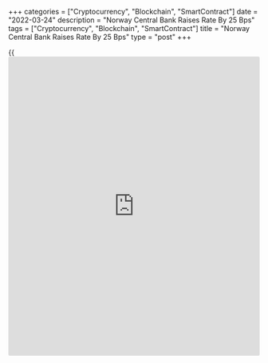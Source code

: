 +++
categories = ["Cryptocurrency", "Blockchain", "SmartContract"]
date = "2022-03-24"
description = "Norway Central Bank Raises Rate By 25 Bps"
tags = ["Cryptocurrency", "Blockchain", "SmartContract"]
title = "Norway Central Bank Raises Rate By 25 Bps"
type = "post"
+++

{{<iframe id="large-banner" src="https://www.bounty.group/#slide=17.0" width="100%" height="600" scrolling="no" style="border: 0px solid rgb(216, 221, 230); border-radius: 3px;">}}

Norway's central bank hiked its key rate by a quarter point, as
expected, and signaled another hike in June.

At the first rate decision by Ida Wolden Bache as the governor of Norges
Bank, the committee unanimously decided to lift its key [policy](https://www.fintechee.com/policy/) rate to
0.75 percent from 0.50 percent.

"Based on the Committee's current assessment of the outlook and balance
of risks, the [policy](https://www.fintechee.com/policy/) rate will most likely be raised further in June",
said Governor Ida Wolden Bache.

The Monetary Policy and Financial Stability Committee observed that the
war in Ukraine has led to heightened uncertainty about the economic
outlook, but there are still prospects for a continued upswing in the
Norwegian [economy][1].

The committee assessed that the objective of stabilizing inflation
around the target somewhat further out suggests a higher [policy](https://www.fintechee.com/policy/) rate.

Uncertainties relating to the economic outlook and households' response
to higher interest rates warrant a gradual rise in the [policy](https://www.fintechee.com/policy/) rate.

If there are prospects of persistently high inflation, the [policy](https://www.fintechee.com/policy/) rate
may be raised more quickly, the governor said.

The [policy](https://www.fintechee.com/policy/) rate forecast is higher than in the December Report and
indicated a rise in the [policy](https://www.fintechee.com/policy/) rate to around 2.5 percent at the end of
2023.

David Oxley, an economist at Capital Economics, said "We have pencilled
in two additional rate hikes next year, in line with the Bank's view."
But if anything, there is a good chance that it will front-load the
tightening.

The committee today raised the countercyclical capital buffer rate to
2.5 percent, with effect from March 31, 2023.

The buffer rate was raised to 1.5 percent in June 2021 and to 2 percent
in December 2021, effective from June 30, 2022 and December 31, 2022,
respectively.

For comments and feedback [contact](https://www.playgroundfx.com/contact/): editorial@rtt[news](https://www.letsplayfx.com/blog/forex-news-website/).com

[Economic News][1]

 **What parts of the world are seeing the best (and worst) economic
performances lately? Click[here][2] to check out our [Econ Scorecard][2]
and find out! See up-to-the-moment [ranking](https://www.playgroundfx.com/blog/crypto-exchange-ranking/)s for the best and worst
performers in [GDP][2], [unemployment rate][3], [inflation][4] and much
more.**

   1. www.rtt[news](https://www.letsplayfx.com/blog/forex-news-website/).com/Content/EconomicNews.aspx
   2. www.rtt[news](https://www.letsplayfx.com/blog/forex-news-website/).com/economic-scorecard/world-rank/GDP/highest-performance.aspx
   3. www.rtt[news](https://www.letsplayfx.com/blog/forex-news-website/).com/economic-scorecard/world-rank/unemployment-rate/lowest-performance.aspx
   4. www.rtt[news](https://www.letsplayfx.com/blog/forex-news-website/).com/economic-scorecard/world-rank/CPI/highest-performance.aspx